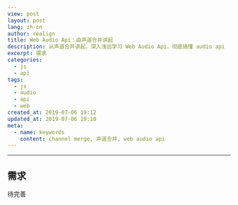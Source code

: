 ```yaml
---
view: post
layout: post
lang: zh-cn
author: realign
title: Web Audio Api：由声道合并讲起
description: 从声道合并讲起，深入浅出学习 Web Audio Api，彻底搞懂 audio api
excerpt: 需求
categories:
  - js
  - api
tags:
  - js
  - audio
  - api
  - web
created_at: 2019-07-06 19:12
updated_at: 2019-07-06 19:10
meta:
  - name: keywords
    content: channel merge, 声道合并, web audio api
---
```


***

## 需求

待完善
